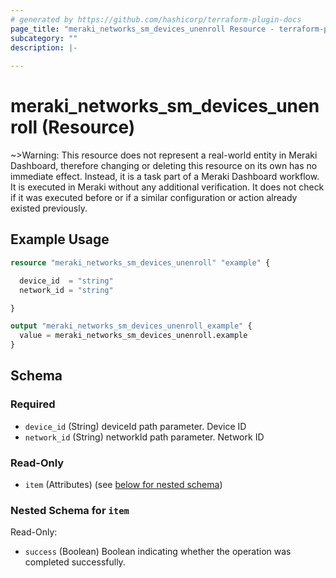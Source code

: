 ```yaml
---
# generated by https://github.com/hashicorp/terraform-plugin-docs
page_title: "meraki_networks_sm_devices_unenroll Resource - terraform-provider-meraki"
subcategory: ""
description: |-
  
---
```


# meraki_networks_sm_devices_unenroll (Resource)



~>Warning: This resource does not represent a real-world entity in Meraki Dashboard, therefore changing or deleting this resource on its own has no immediate effect. Instead, it is a task part of a Meraki Dashboard workflow. It is executed in Meraki without any additional verification. It does not check if it was executed before or if a similar configuration or action 
already existed previously.

## Example Usage

```terraform
resource "meraki_networks_sm_devices_unenroll" "example" {

  device_id  = "string"
  network_id = "string"

}

output "meraki_networks_sm_devices_unenroll_example" {
  value = meraki_networks_sm_devices_unenroll.example
}
```

<!-- schema generated by tfplugindocs -->
## Schema

### Required

- `device_id` (String) deviceId path parameter. Device ID
- `network_id` (String) networkId path parameter. Network ID

### Read-Only

- `item` (Attributes) (see [below for nested schema](#nestedatt--item))

<a id="nestedatt--item"></a>
### Nested Schema for `item`

Read-Only:

- `success` (Boolean) Boolean indicating whether the operation was completed successfully.
